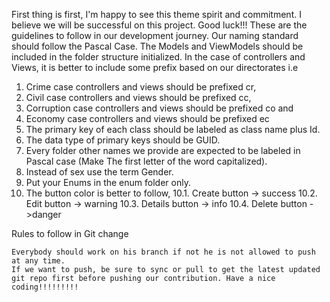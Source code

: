 First thing is first, I'm happy to see this theme spirit and commitment. I believe we will be successful on this project. Good luck!!! These are the guidelines to follow in our development journey. Our naming standard should follow the Pascal Case. The Models and ViewModels should be included in the folder structure initialized. In the case of controllers and Views, it is better to include some prefix based on our directorates i.e
1. Crime case controllers and views should be prefixed cr,
2. Civil case controllers and views should be prefixed cc,
3. Corruption case controllers and views should be prefixed co and
4. Economy case controllers and views should be prefixed ec
5. The primary key of each class should be labeled as class name plus Id.
6. The data type of primary keys should be GUID.
7. Every folder other names we provide are expected to be labeled in Pascal case (Make The first letter of the word capitalized).
8. Instead of sex use the term Gender.
9. Put your Enums in the enum folder only.
10. The button color is better to follow,
     10.1. Create button -> success
    10.2. Edit button -> warning 
    10.3. Details button -> info
    10.4. Delete button ->danger

Rules to follow in Git change

    Everybody should work on his branch if not he is not allowed to push at any time.
    If we want to push, be sure to sync or pull to get the latest updated git repo first before pushing our contribution. Have a nice coding!!!!!!!!!

